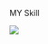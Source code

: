 MY Skill
<p>
  <a href="https://skillicons.dev">
    <img src="https://skillicons.dev/icons?i=github,dotnet,windows" />
  </a>
</p>
